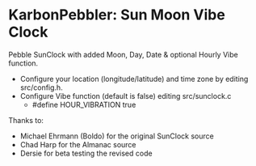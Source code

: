 KarbonPebbler: Sun Moon Vibe Clock
==================================

Pebble SunClock with added Moon, Day, Date &amp; optional Hourly Vibe function.

- Configure your location (longitude/latitude) and time zone by editing src/config.h.
- Configure Vibe function (default is false) editing src/sunclock.c 
  - #define HOUR_VIBRATION true

Thanks to:

- Michael Ehrmann (Boldo) for the original SunClock source
- Chad Harp for the Almanac source
- Dersie for beta testing the revised code
